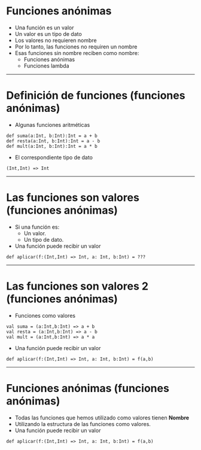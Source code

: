 # Funciones anónimas

* Una función es un valor
* Un valor es un tipo de dato
* Los valores no requieren nombre
* Por lo tanto, las funciones no requiren un nombre
* Esas funciones sin nombre reciben como nombre:
  * Funciones anónimas
  * Funciones lambda

---

# Definición de funciones (funciones anónimas)

* Algunas funciones aritméticas
```{.scala}
def suma(a:Int, b:Int):Int = a + b
def resta(a:Int, b:Int):Int = a - b
def mult(a:Int, b:Int):Int = a * b
```
* El correspondiente tipo de dato
```{.scala}
(Int,Int) => Int
```

---

# Las funciones son valores (funciones anónimas)

* Si una función es:
  * Un valor.
  * Un tipo de dato.
* Una función puede recibir un valor

```{.scala}
def aplicar(f:(Int,Int) => Int, a: Int, b:Int) = ???
```

---

# Las funciones son valores 2 (funciones anónimas)

* Funciones como valores
```{.scala}
val suma = (a:Int,b:Int) => a + b
val resta = (a:Int,b:Int) => a - b
val mult = (a:Int,b:Int) => a * a
```
* Una función puede recibir un valor

```{.scala}
def aplicar(f:(Int,Int) => Int, a: Int, b:Int) = f(a,b)
```

---

# Funciones anónimas (funciones anónimas)

* Todas las funciones que hemos utilizado como valores tienen **Nombre**
* Utilizando la estructura de las funciones como valores.
* Una función puede recibir un valor

```{.scala}
def aplicar(f:(Int,Int) => Int, a: Int, b:Int) = f(a,b)
```

